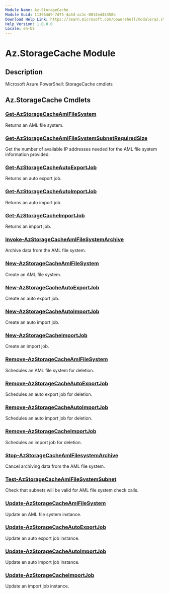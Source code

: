 ```yaml
---
Module Name: Az.StorageCache
Module Guid: 113964d9-7d75-4a3d-ac1c-0014ed44358b
Download Help Link: https://learn.microsoft.com/powershell/module/az.storagecache
Help Version: 1.0.0.0
Locale: en-US
---
```


# Az.StorageCache Module
## Description
Microsoft Azure PowerShell: StorageCache cmdlets

## Az.StorageCache Cmdlets
### [Get-AzStorageCacheAmlFileSystem](Get-AzStorageCacheAmlFileSystem.md)
Returns an AML file system.

### [Get-AzStorageCacheAmlFileSystemSubnetRequiredSize](Get-AzStorageCacheAmlFileSystemSubnetRequiredSize.md)
Get the number of available IP addresses needed for the AML file system information provided.

### [Get-AzStorageCacheAutoExportJob](Get-AzStorageCacheAutoExportJob.md)
Returns an auto export job.

### [Get-AzStorageCacheAutoImportJob](Get-AzStorageCacheAutoImportJob.md)
Returns an auto import job.

### [Get-AzStorageCacheImportJob](Get-AzStorageCacheImportJob.md)
Returns an import job.

### [Invoke-AzStorageCacheAmlFileSystemArchive](Invoke-AzStorageCacheAmlFileSystemArchive.md)
Archive data from the AML file system.

### [New-AzStorageCacheAmlFileSystem](New-AzStorageCacheAmlFileSystem.md)
Create an AML file system.

### [New-AzStorageCacheAutoExportJob](New-AzStorageCacheAutoExportJob.md)
Create an auto export job.

### [New-AzStorageCacheAutoImportJob](New-AzStorageCacheAutoImportJob.md)
Create an auto import job.

### [New-AzStorageCacheImportJob](New-AzStorageCacheImportJob.md)
Create an import job.

### [Remove-AzStorageCacheAmlFileSystem](Remove-AzStorageCacheAmlFileSystem.md)
Schedules an AML file system for deletion.

### [Remove-AzStorageCacheAutoExportJob](Remove-AzStorageCacheAutoExportJob.md)
Schedules an auto export job for deletion.

### [Remove-AzStorageCacheAutoImportJob](Remove-AzStorageCacheAutoImportJob.md)
Schedules an auto import job for deletion.

### [Remove-AzStorageCacheImportJob](Remove-AzStorageCacheImportJob.md)
Schedules an import job for deletion.

### [Stop-AzStorageCacheAmlFilesystemArchive](Stop-AzStorageCacheAmlFilesystemArchive.md)
Cancel archiving data from the AML file system.

### [Test-AzStorageCacheAmlFileSystemSubnet](Test-AzStorageCacheAmlFileSystemSubnet.md)
Check that subnets will be valid for AML file system check calls.

### [Update-AzStorageCacheAmlFileSystem](Update-AzStorageCacheAmlFileSystem.md)
Update an AML file system instance.

### [Update-AzStorageCacheAutoExportJob](Update-AzStorageCacheAutoExportJob.md)
Update an auto export job instance.

### [Update-AzStorageCacheAutoImportJob](Update-AzStorageCacheAutoImportJob.md)
Update an auto import job instance.

### [Update-AzStorageCacheImportJob](Update-AzStorageCacheImportJob.md)
Update an import job instance.

